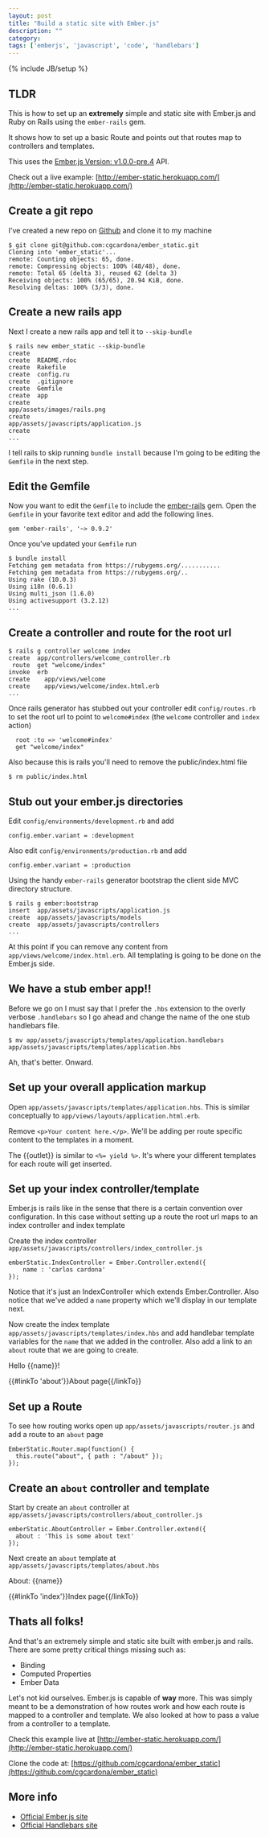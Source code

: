 ```yaml
--- 
layout: post
title: "Build a static site with Ember.js"
description: ""
category: 
tags: ['emberjs', 'javascript', 'code', 'handlebars']
---
```

{% include JB/setup %}

## TLDR

This is how to set up an **extremely** simple and static site with Ember.js and
Ruby on Rails using the `ember-rails` gem.

It shows how to set up a basic Route and points out that routes map to
controllers and templates.

This uses the [Ember.js Version: v1.0.0-pre.4](https://raw.github.com/emberjs/ember.js/release-builds/ember-1.0.0-pre.4.js) API.

Check out a live example: [http://ember-static.herokuapp.com/](http://ember-static.herokuapp.com/)

## Create a git repo

I've created a new repo on [Github](https://github.com/cgcardona/ember_static) and clone it to my machine

    $ git clone git@github.com:cgcardona/ember_static.git 
    Cloning into 'ember_static'...
    remote: Counting objects: 65, done.
    remote: Compressing objects: 100% (48/48), done.
    remote: Total 65 (delta 3), reused 62 (delta 3)
    Receiving objects: 100% (65/65), 20.94 KiB, done.
    Resolving deltas: 100% (3/3), done.

## Create a new rails app

Next I create a new rails app and tell it to `--skip-bundle`
    
    $ rails new ember_static --skip-bundle
    create  
    create  README.rdoc
    create  Rakefile
    create  config.ru
    create  .gitignore
    create  Gemfile
    create  app
    create
    app/assets/images/rails.png
    create
    app/assets/javascripts/application.js
    create
    ...

I tell rails to skip running `bundle install` because I'm going to be editing
the `Gemfile` in the next step.

## Edit the Gemfile

Now you want to edit the `Gemfile` to include the [ember-rails](https://github.com/emberjs/ember-rails) gem. Open the
`Gemfile` in your favorite text editor and add the following lines.

    gem 'ember-rails', '~> 0.9.2' 

Once you've updated your `Gemfile` run

    $ bundle install
    Fetching gem metadata from https://rubygems.org/...........
    Fetching gem metadata from https://rubygems.org/..
    Using rake (10.0.3) 
    Using i18n (0.6.1) 
    Using multi_json (1.6.0) 
    Using activesupport (3.2.12)
    ...

## Create a controller and route for the root url

    $ rails g controller welcome index
    create  app/controllers/welcome_controller.rb
     route  get "welcome/index"
    invoke  erb
    create    app/views/welcome
    create    app/views/welcome/index.html.erb
    ...

Once rails generator has stubbed out your controller edit `config/routes.rb` to
set the root url to point to `welcome#index` (the `welcome` controller and
`index` action)
    
      root :to => 'welcome#index'
      get "welcome/index"

Also because this is rails you'll need to remove the public/index.html file

    $ rm public/index.html

## Stub out your ember.js directories

Edit `config/environments/development.rb` and add 

    config.ember.variant = :development

Also edit `config/environments/production.rb` and add 

    config.ember.variant = :production

Using the handy `ember-rails` generator bootstrap the client side MVC directory
structure.

    $ rails g ember:bootstrap
    insert  app/assets/javascripts/application.js
    create  app/assets/javascripts/models
    create  app/assets/javascripts/controllers
    ...

At this point if you can remove any content from `app/views/welcome/index.html.erb`. All templating is going to be done on the Ember.js side.

## We have a stub ember app!!

Before we go on I must say that I prefer the `.hbs` extension to the overly
verbose `.handlebars` so I go ahead and change the name of the one stub
handlebars file.

    $ mv app/assets/javascripts/templates/application.handlebars app/assets/javascripts/templates/application.hbs

Ah, that's better. Onward. 

## Set up your overall application markup

Open `app/assets/javascripts/templates/application.hbs`. This is similar
conceptually to `app/views/layouts/application.html.erb`.

Remove `<p>Your content here.</p>`. We'll be adding per route specific content
to the templates in a moment.

The {{outlet}} is similar to `<%= yield %>`. It's where your different
templates for each route will get inserted.

## Set up your index controller/template

Ember.js is rails like in the sense that there is a certain convention over
configuration. In this case without setting up a route the root url maps to an
index controller and index template

Create the index controller `app/assets/javascripts/controllers/index_controller.js`

    emberStatic.IndexController = Ember.Controller.extend({
        name : 'carlos cardona'
    });

Notice that it's just an IndexController which extends Ember.Controller. Also
notice that we've added a `name` property which we'll display in our template
next.

Now create the index template `app/assets/javascripts/templates/index.hbs` and
add handlebar template variables for the `name` that we added in the controller.
Also add a link to an `about` route that we are going to create.

Hello {{name}}!

{{#linkTo 'about'}}About page{{/linkTo}}

## Set up a Route

To see how routing works open up `app/assets/javascripts/router.js` and add a
route to an `about` page

    EmberStatic.Router.map(function() {
      this.route("about", { path : "/about" });
    });

## Create an `about` controller and template

Start by create an `about` controller at `app/assets/javascripts/controllers/about_controller.js`

    emberStatic.AboutController = Ember.Controller.extend({
      about : 'This is some about text'
    });

Next create an `about` template at `app/assets/javascripts/templates/about.hbs`

About: {{name}}

{{#linkTo 'index'}}Index page{{/linkTo}}

## Thats all folks!

And that's an extremely simple and static site built with ember.js and rails.
There are some pretty critical things missing such as:

* Binding
* Computed Properties
* Ember Data

Let's not kid ourselves. Ember.js is capable of **way** more. This was simply
meant to be a demonstration of how routes work and how each route is mapped to a
controller and template. We also looked at how to pass a value from a controller
to a template.

Check this example live at [http://ember-static.herokuapp.com/](http://ember-static.herokuapp.com/)

Clone the code at: [https://github.com/cgcardona/ember_static](https://github.com/cgcardona/ember_static)

## More info

* [Official Ember.js site](http://emberjs.com/)
* [Official Handlebars site](http://handlebarsjs.com/)
